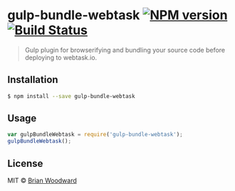 # gulp-bundle-webtask [![NPM version](https://badge.fury.io/js/gulp-bundle-webtask.svg)](https://npmjs.org/package/gulp-bundle-webtask) [![Build Status](https://travis-ci.org/doowb/gulp-bundle-webtask.svg?branch=master)](https://travis-ci.org/doowb/gulp-bundle-webtask)

> Gulp plugin for browserifying and bundling your source code before deploying to webtask.io.

## Installation

```sh
$ npm install --save gulp-bundle-webtask
```

## Usage

```js
var gulpBundleWebtask = require('gulp-bundle-webtask');
gulpBundleWebtask();
```

## License

MIT © [Brian Woodward](https://github.com/doowb)

